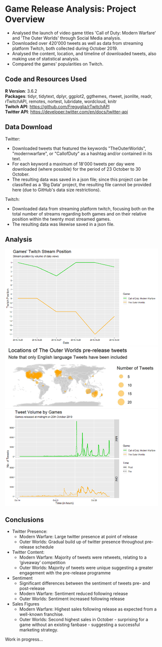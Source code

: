 # Game Release Analysis: Project Overview
- Analysed the launch of video game titles 'Call of Duty: Modern Warfare' and 'The Outer Worlds' through Social Media analysis.
- Downloaded over 420'000 tweets as well as data from streaming platform Twitch, both collected during October 2019.
- Analysed the content, location, and timeline of downloaded tweets, also making use of statistical analysis.
- Compared the games' popularities on Twitch.

## Code and Resources Used
__R Version__: 3.6.2 \
__Packages__: tidyr, tidytext, dplyr, ggplot2, ggthemes, rtweet, jsonlite, readr, rTwitchAPI, remotes, nortest, lubridate, wordcloud, knitr \
__Twitch API__: https://github.com/Freguglia/rTwitchAPI \
__Twitter API__: https://developer.twitter.com/en/docs/twitter-api 

## Data Download
Twitter:
- Downloaded tweets that featured the keywords "TheOuterWorlds", "modernwarfare", or "CallofDuty" as a hashtag and/or contained in its text.
- For each keyword a maximum of 18'000 tweets per day were downloaded (where possible) for the period of 23 October to 30 October.
- The resulting data was saved in a json file; since this project can be classified as a 'Big Data' project, the resulting file cannot be provided here (due to GitHub's data size restrictions).

Twitch:
- Downloaded data from streaming platform twitch, focusing both on the total number of streams regarding both games and on their relative position within the twenty most streamed games.
- The resulting data was likewise saved in a json file.

## Analysis
![alt text](https://github.com/MaximilianGoepfert/Game-Release-Analysis/blob/master/StreamPosition.png "Twitch Most Streamed Games Position")
![alt text](https://github.com/MaximilianGoepfert/Game-Release-Analysis/blob/master/Outer_Worlds_Pre-Release_Location_Map.png "Location Map")
![alt text](https://github.com/MaximilianGoepfert/Game-Release-Analysis/blob/master/Tweet_timeline.png "Tweet Timeline")


## Conclusions
- Twitter Presence:
  + Modern Warfare: Large twitter presence at point of release
  + Outer Worlds: Gradual build up of twitter presence throughout pre-release schedule
- Twitter Content:
  + Modern Warfare: Majority of tweets were retweets, relating to a ‘giveaway’ competition
  + Outer Worlds: Majority of tweets were unique suggesting a greater engagement with the pre-release programme
- Sentiment
  + Significant differences between the sentiment of tweets pre- and post-release
  + Modern Warfare: Sentiment reduced following release
  + Outer Worlds: Sentiment increased following release
- Sales Figures
  + Modern Warfare: Highest sales following release as expected from a well-known franchise.
  + Outer Worlds: Second highest sales in October - surprising for a game without an existing fanbase - suggesting a successful marketing strategy.


Work in progress...

